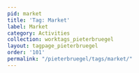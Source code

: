 ```yaml
---
pid: market
title: 'Tag: Market'
label: Market
category: Activities
collection: worktags_pieterbruegel
layout: tagpage_pieterbruegel
order: '101'
permalink: "/pieterbruegel/tags/market/"
---
```

